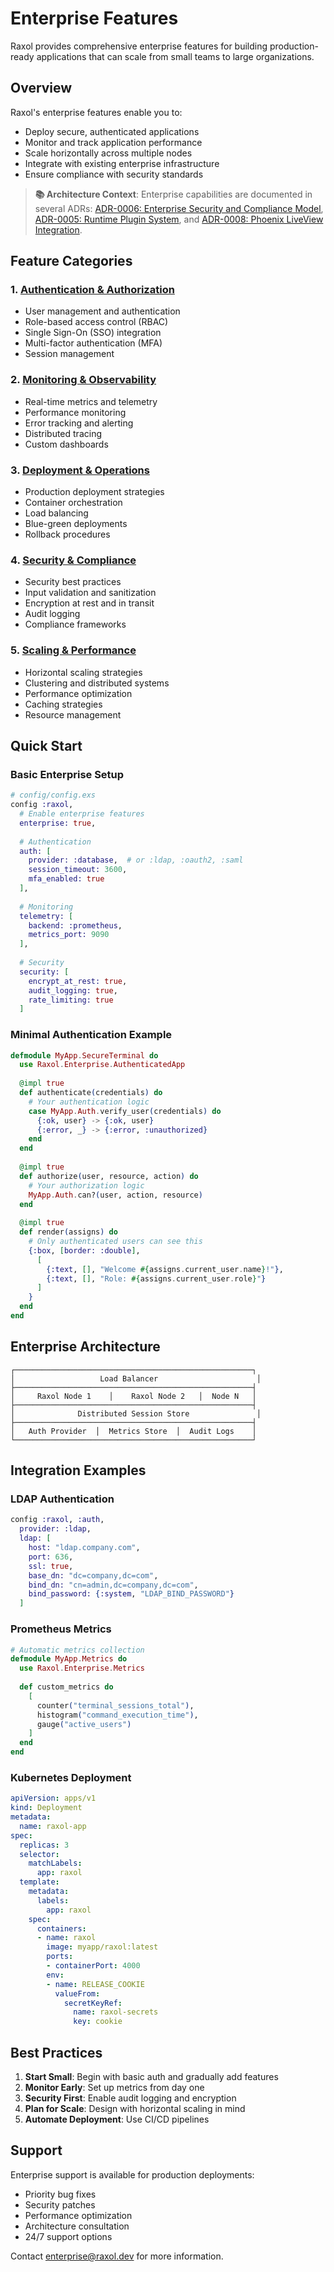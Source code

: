 # Enterprise Features

Raxol provides comprehensive enterprise features for building production-ready applications that can scale from small teams to large organizations.

## Overview

Raxol's enterprise features enable you to:
- Deploy secure, authenticated applications
- Monitor and track application performance
- Scale horizontally across multiple nodes
- Integrate with existing enterprise infrastructure
- Ensure compliance with security standards

> **📚 Architecture Context**: Enterprise capabilities are documented in several ADRs: [ADR-0006: Enterprise Security and Compliance Model](../../../adr/0006-enterprise-security-and-compliance-model.md), [ADR-0005: Runtime Plugin System](../../../adr/0005-runtime-plugin-system-architecture.md), and [ADR-0008: Phoenix LiveView Integration](../../../adr/0008-phoenix-liveview-integration-architecture.md).

## Feature Categories

### 1. [Authentication & Authorization](authentication.md)
- User management and authentication
- Role-based access control (RBAC)
- Single Sign-On (SSO) integration
- Multi-factor authentication (MFA)
- Session management

### 2. [Monitoring & Observability](monitoring.md)
- Real-time metrics and telemetry
- Performance monitoring
- Error tracking and alerting
- Distributed tracing
- Custom dashboards

### 3. [Deployment & Operations](deployment.md)
- Production deployment strategies
- Container orchestration
- Load balancing
- Blue-green deployments
- Rollback procedures

### 4. [Security & Compliance](security.md)
- Security best practices
- Input validation and sanitization
- Encryption at rest and in transit
- Audit logging
- Compliance frameworks

### 5. [Scaling & Performance](scaling.md)
- Horizontal scaling strategies
- Clustering and distributed systems
- Performance optimization
- Caching strategies
- Resource management

## Quick Start

### Basic Enterprise Setup

```elixir
# config/config.exs
config :raxol,
  # Enable enterprise features
  enterprise: true,
  
  # Authentication
  auth: [
    provider: :database,  # or :ldap, :oauth2, :saml
    session_timeout: 3600,
    mfa_enabled: true
  ],
  
  # Monitoring
  telemetry: [
    backend: :prometheus,
    metrics_port: 9090
  ],
  
  # Security
  security: [
    encrypt_at_rest: true,
    audit_logging: true,
    rate_limiting: true
  ]
```

### Minimal Authentication Example

```elixir
defmodule MyApp.SecureTerminal do
  use Raxol.Enterprise.AuthenticatedApp
  
  @impl true
  def authenticate(credentials) do
    # Your authentication logic
    case MyApp.Auth.verify_user(credentials) do
      {:ok, user} -> {:ok, user}
      {:error, _} -> {:error, :unauthorized}
    end
  end
  
  @impl true
  def authorize(user, resource, action) do
    # Your authorization logic
    MyApp.Auth.can?(user, action, resource)
  end
  
  @impl true
  def render(assigns) do
    # Only authenticated users can see this
    {:box, [border: :double],
      [
        {:text, [], "Welcome #{assigns.current_user.name}!"},
        {:text, [], "Role: #{assigns.current_user.role}"}
      ]
    }
  end
end
```

## Enterprise Architecture

```
┌─────────────────────────────────────────────────────┐
│                   Load Balancer                      │
├─────────────────────────────────────────────────────┤
│     Raxol Node 1    │    Raxol Node 2   │  Node N   │
├─────────────────────────────────────────────────────┤
│              Distributed Session Store               │
├─────────────────────────────────────────────────────┤
│   Auth Provider  │  Metrics Store  │  Audit Logs    │
└─────────────────────────────────────────────────────┘
```

## Integration Examples

### LDAP Authentication

```elixir
config :raxol, :auth,
  provider: :ldap,
  ldap: [
    host: "ldap.company.com",
    port: 636,
    ssl: true,
    base_dn: "dc=company,dc=com",
    bind_dn: "cn=admin,dc=company,dc=com",
    bind_password: {:system, "LDAP_BIND_PASSWORD"}
  ]
```

### Prometheus Metrics

```elixir
# Automatic metrics collection
defmodule MyApp.Metrics do
  use Raxol.Enterprise.Metrics
  
  def custom_metrics do
    [
      counter("terminal_sessions_total"),
      histogram("command_execution_time"),
      gauge("active_users")
    ]
  end
end
```

### Kubernetes Deployment

```yaml
apiVersion: apps/v1
kind: Deployment
metadata:
  name: raxol-app
spec:
  replicas: 3
  selector:
    matchLabels:
      app: raxol
  template:
    metadata:
      labels:
        app: raxol
    spec:
      containers:
      - name: raxol
        image: myapp/raxol:latest
        ports:
        - containerPort: 4000
        env:
        - name: RELEASE_COOKIE
          valueFrom:
            secretKeyRef:
              name: raxol-secrets
              key: cookie
```

## Best Practices

1. **Start Small**: Begin with basic auth and gradually add features
2. **Monitor Early**: Set up metrics from day one
3. **Security First**: Enable audit logging and encryption
4. **Plan for Scale**: Design with horizontal scaling in mind
5. **Automate Deployment**: Use CI/CD pipelines

## Support

Enterprise support is available for production deployments:
- Priority bug fixes
- Security patches
- Performance optimization
- Architecture consultation
- 24/7 support options

Contact enterprise@raxol.dev for more information.